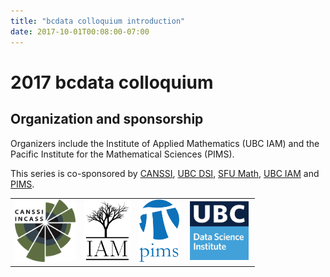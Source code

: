 ```yaml
---
title: "bcdata colloquium introduction"
date: 2017-10-01T00:08:00-07:00
---
```



# 2017 bcdata colloquium


## Organization and sponsorship
Organizers include the Institute of Applied
Mathematics (UBC IAM) and the Pacific Institute for the Mathematical Sciences (PIMS). 

This series is co-sponsored by [CANSSI](http://www.canssi.ca),
[UBC DSI](https://dsi.ubc.ca), [SFU Math](http://www.sfu.ca/math.html),  [UBC IAM](http://www.iam.ubc.ca) and
[PIMS](https://www.pims.math.ca/).

<table style="width:100%">
<tr style="text-align:center">
<td>
<img src="../../img/canssi_logo.png" style="width:auto; max-height:100px;">
</td>
<td>
<img src="../../img/iam-logo.png" style="width:auto; max-height:100px;">
</td>
<td>
<img src="../../img/pims-logo.png" style="width:auto; max-height:100px;">
</td>
<td style="text-align: center;">
<img src="../../img/ubc-dsi-logo.png" style="width:auto; max-height:100px; align:right;">
</td>
</tr>
</table>

